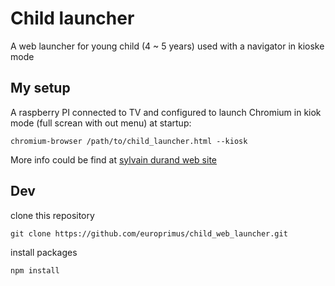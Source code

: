 # Child launcher
A web launcher for young child (4 ~ 5 years) used with a navigator in kioske mode

## My setup
A raspberry PI connected to TV and configured to launch Chromium in kiok mode (full screan with out menu) at startup:
```
chromium-browser /path/to/child_launcher.html --kiosk
```
More info could be find at [sylvain durand web site](https://sylvaindurand.org/launch-chromium-in-kiosk-mode/)

## Dev
clone this repository
```
git clone https://github.com/europrimus/child_web_launcher.git
```

install packages
```
npm install
```
